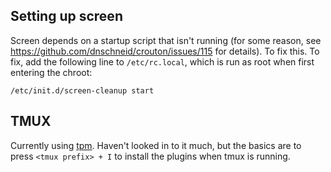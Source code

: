 ## Setting up screen
Screen depends on a startup script that isn't running (for some reason, see https://github.com/dnschneid/crouton/issues/115 for details). To fix this. To fix, add the following line to `/etc/rc.local`, which is run as root when first entering the chroot:
```
/etc/init.d/screen-cleanup start
```

## TMUX
Currently using [tpm](https://github.com/tmux-plugins/tpm). Haven't looked in to it much, but the basics are to press `<tmux prefix> + I` to install the plugins when tmux is running.
